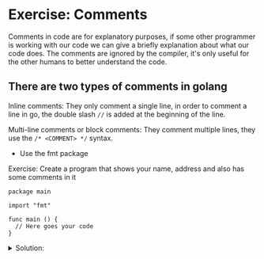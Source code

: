 # Exercise: Comments

Comments in code are for explanatory purposes, if some other programmer is working with our code we can give a briefly explanation about what our code does. The comments are ignored by the compiler, it's only useful for the other humans to better understand the code.

## There are two types of comments in golang

Inline comments:
They only comment a single line, in order to comment a line in go, the double slash `//` is added at the beginning of the line.

Multi-line comments or block comments:
They comment multiple lines, they use the `/* <COMMENT> */` syntax.

- Use the fmt package

Exercise: Create a program that shows your name, address and also has some comments in it

```golang
package main

import "fmt"

func main () {
  // Here goes your code
}
```

<details>
<summary> Solution: </summary>

```golang
package main

import "fmt"

func main () {
    /* 
    This is a 
    multiline
    comment
    */
	// Printing my name
	fmt.Println("My Name is John")
	// Printing my address!
	fmt.Println("My address is: Summs Rift 42")
}
```

</details>
